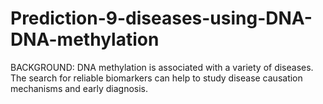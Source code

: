 # Prediction-9-diseases-using-DNA-DNA-methylation
BACKGROUND: DNA methylation is associated with a variety of diseases. The search for reliable biomarkers can help to study disease causation mechanisms and early diagnosis.
